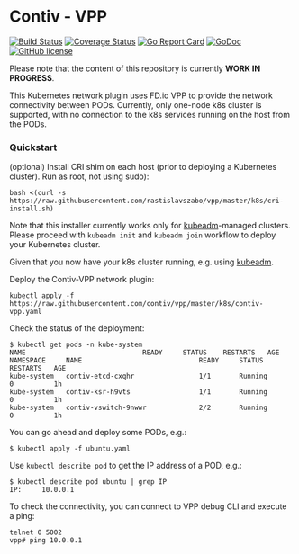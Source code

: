 # Contiv - VPP

[![Build Status](https://travis-ci.org/contiv/vpp.svg?branch=master)](https://travis-ci.org/contiv/vpp)
[![Coverage Status](https://coveralls.io/repos/github/contiv/vpp/badge.svg?branch=master)](https://coveralls.io/github/contiv/vpp?branch=master)
[![Go Report Card](https://goreportcard.com/badge/github.com/contiv/vpp)](https://goreportcard.com/report/github.com/contiv/vpp)
[![GoDoc](https://godoc.org/github.com/contiv/vpp?status.svg)](https://godoc.org/github.com/contiv/vpp)
[![GitHub license](https://img.shields.io/badge/license-Apache%20license%202.0-blue.svg)](https://github.com/contiv/vpp/blob/master/LICENSE)

Please note that the content of this repository is currently **WORK IN PROGRESS**.

This Kubernetes network plugin uses FD.io VPP to provide the network connectivity between PODs.
Currently, only one-node k8s cluster is supported, with no connection to the k8s services running on the host from the PODs.

### Quickstart
(optional) Install CRI shim on each host (prior to deploying a Kubernetes cluster). Run as root, not using sudo):
```
bash <(curl -s https://raw.githubusercontent.com/rastislavszabo/vpp/master/k8s/cri-install.sh)
```
Note that this installer currently works only for
[kubeadm](https://kubernetes.io/docs/setup/independent/create-cluster-kubeadm/)-managed
clusters. Please proceed with `kubeadm init` and `kubeadm join` workflow to deploy your Kubernetes cluster.

Given that you now have your k8s cluster running, e.g. using [kubeadm](https://kubernetes.io/docs/setup/independent/create-cluster-kubeadm/).

Deploy the Contiv-VPP network plugin:
```
kubectl apply -f https://raw.githubusercontent.com/contiv/vpp/master/k8s/contiv-vpp.yaml
```

Check the status of the deployment:
```
$ kubectl get pods -n kube-system
NAME                             READY     STATUS    RESTARTS   AGE
NAMESPACE     NAME                             READY     STATUS             RESTARTS   AGE
kube-system   contiv-etcd-cxqhr                1/1       Running            0          1h
kube-system   contiv-ksr-h9vts                 1/1       Running            0          1h
kube-system   contiv-vswitch-9nwwr             2/2       Running            0          1h
```

You can go ahead and deploy some PODs, e.g.:
```
$ kubectl apply -f ubuntu.yaml
```

Use `kubectl describe pod` to get the IP address of a POD, e.g.:
```
$ kubectl describe pod ubuntu | grep IP
IP:		10.0.0.1
```

To check the connectivity, you can connect to VPP debug CLI and execute a ping:
```
telnet 0 5002
vpp# ping 10.0.0.1
```